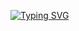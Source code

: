 <a href="https://git.io/typing-svg"><img src="https://readme-typing-svg.demolab.com?font=Courier+New&size=22&duration=5005&pause=1000&color=FFF02B&center=verdadeiro&vCenter=falso&repeat=verdadeiro&random=falso&width=435&lines=Ol%C3%A1!+Eu+sou+M%C3%A1rcia+Vit%C3%B3ria." alt="Typing SVG" /></a> 
